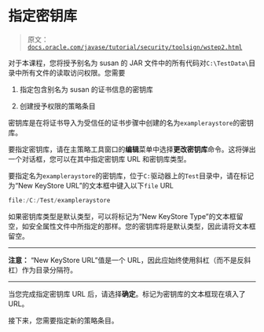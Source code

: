 # 指定密钥库

> 原文：[`docs.oracle.com/javase/tutorial/security/toolsign/wstep2.html`](https://docs.oracle.com/javase/tutorial/security/toolsign/wstep2.html)

对于本课程，您将授予别名为 susan 的 JAR 文件中的所有代码对`C:\TestData\`目录中所有文件的读取访问权限。您需要

1.  指定包含别名为 susan 的证书信息的密钥库

1.  创建授予权限的策略条目

密钥库是在将证书导入为受信任的证书步骤中创建的名为`exampleraystore`的密钥库。

要指定密钥库，请在主策略工具窗口的**编辑**菜单中选择**更改密钥库**命令。这将弹出一个对话框，您可以在其中指定密钥库 URL 和密钥库类型。

要指定名为`exampleraystore`的密钥库，位于`C:`驱动器上的`Test`目录中，请在标记为“New KeyStore URL”的文本框中键入以下`file` URL

```java
file:/C:/Test/exampleraystore

```

如果密钥库类型是默认类型，可以将标记为“New KeyStore Type”的文本框留空，如安全属性文件中所指定的那样。您的密钥库将是默认类型，因此请将文本框留空。

* * *

**注意：** “New KeyStore URL”值是一个 URL，因此应始终使用斜杠（而不是反斜杠）作为目录分隔符。

* * *

当您完成指定密钥库 URL 后，请选择**确定**。标记为密钥库的文本框现在填入了 URL。

接下来，您需要指定新的策略条目。
